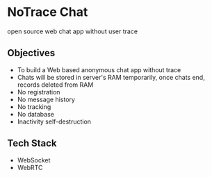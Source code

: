 # NoTrace Chat
 open source web chat app without user trace

## Objectives

- To build a Web based anonymous chat app without trace
- Chats will be stored in server's RAM temporarily, once chats end, records deleted from RAM
- No registration
- No message history
- No tracking
- No database
- Inactivity self-destruction

## Tech Stack
- WebSocket
- WebRTC
